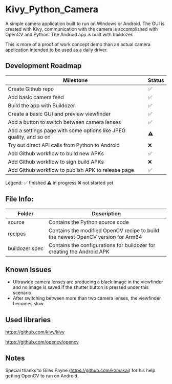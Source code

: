 # Kivy_Python_Camera
A simple camera application built to run on Windows or Android. The GUI is created with Kivy, communication with the camera is accomplished with OpenCV and Python.
The Android app is built with buildozer.

This is more of a proof of work concept demo than an actual camera application intended to be used as a daily driver.

## Development Roadmap

| Milestone | Status |
| ------------- | ------------- |
| Create Github repo | ✅|
| Add basic camera feed | ✅|
| Build the app with Buildozer | ✅|
| Create a basic GUI and preview viewfinder | ✅|
| Add a button to switch between camera lenses | ✅|
| Add a settings page with some options like JPEG quality, and so on | ⚠️|
| Try out direct API calls from Python to Android | ❌ |
| Add Github workflow to build new APKs | ✅|
| Add Github workflow to sign build APKs | ❌ |
| Add Github workflow to publish APK to release page | ✅|

Legend:
✅ finished
⚠️ in progress
❌ not started yet

## File Info:

| Folder | Description |
| ------------- | ------------- |
| source | Contains the Python source code|
| recipes | Contains the modified OpenCV recipe to build the newest OpenCV version for Arm64|
| buildozer.spec | Contains the configurations for buildozer for creating the Android APK|

## Known Issues

- Ultrawide camera lenses are producing a black image in the viewfinder and no image is saved if the shutter button is pressed under this scenario.
- After switching between more than two camera lenses, the viewfinder becomes slow

## Used libraries

https://github.com/kivy/kivy

https://github.com/opencv/opencv

## Notes

Special thanks to Giles Payne (https://github.com/komakai) for his help getting OpenCV to run on Android.
